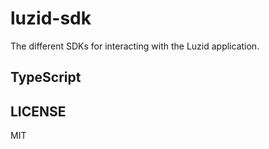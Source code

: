 # luzid-sdk

The different SDKs for interacting with the Luzid application.

## TypeScript


## LICENSE

MIT
